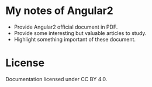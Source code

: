 # My notes of Angular2

* Provide Angular2 official document in PDF.
* Provide some interesting but valuable articles to study.
* Highlight something important of these document.

# License

Documentation licensed under CC BY 4.0.
